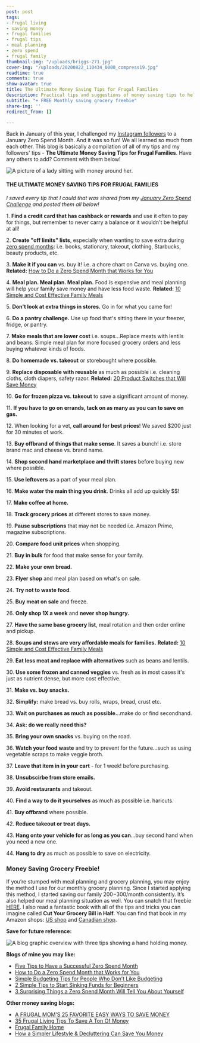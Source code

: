 ```yaml
---
post: post
tags:
- frugal living
- saving money
- frugal families
- frugal tips
- meal planning
- zero spend
- frugal family
thumbnail-img: "/uploads/briggs-271.jpg"
cover-img: "/uploads/20200822_110434_0000_compress19.jpg"
readtime: true
comments: true
show-avatar: true
title: The Ultimate Money Saving Tips for Frugal Families
description: Practical tips and suggestions of money saving tips to help families
subtitle: "+ FREE Monthly saving grocery freebie"
share-img: ''
redirect_from: []

---
```

Back in January of this year, I challenged my [Instagram followers](www.instagram.com/simplehomemom) to a January Zero Spend Month. And it was so fun! We all learned so much from each other. This blog is basically a compilation of all of my tips and my followers' tips - **The Ultimate Money Saving Tips for Frugal Families**. Have any others to add? Comment with them below!

![A picture of a lady sitting with money around her.](/uploads/the-ultimate-saving-money-tips-shm.jpg "The ultimate money saving tips for frugal families SHM")

#### **THE ULTIMATE MONEY SAVING TIPS FOR FRUGAL FAMILIES**

_I saved every tip that I could that was shared from my_ [_January Zero Spend Challenge_](https://www.simplehomemom.com/how-to-do-a-zero-spend-month-that-works-for-you/) _and posted them all below!_

1\. **Find a credit card that has cashback or rewards** and use it often to pay for things, but remember to never carry a balance or it wouldn't be helpful at all!

2\. **Create "off limits" lists**, especially when wanting to save extra during [zero spend months](https://www.simplehomemom.com/3-surprising-things-a-zero-spend-month-will-tell-you-about-yourself/): i.e. books, stationary, takeout, clothing, Starbucks, beauty products, etc.

3\. **Make it if you can** vs. buy it! i.e. a chore chart on Canva vs. buying one. **Related:** [How to Do a Zero Spend Month that Works for You](https://www.simplehomemom.com/how-to-do-a-zero-spend-month-that-works-for-you/)

4\. **Meal plan. Meal plan. Meal plan.** Food is expensive and meal planning will help your family save money and have less food waste. **Related:** [10 Simple and Cost Effective Family Meals](https://www.simplehomemom.com/10-simple-and-cost-effective-family-meals/)

5\. **Don't look at extra things in stores.** Go in for what you came for!

6\. **Do a pantry challenge.** Use up food that's sitting there in your freezer, fridge, or pantry.

7\. **Make meals that are lower cost** i.e. soups...Replace meats with lentils and beans. Simple meal plan for more focused grocery orders and less buying whatever kinds of foods.

8\. **Do homemade** **vs. takeout** or storebought where possible.

9\. **Replace disposable with reusable** as much as possible i.e. cleaning cloths, cloth diapers, safety razor. **Related:** [20 Product Switches that Will Save Money](https://www.simplehomemom.com/20-product-switches-that-will-save-money/)

10\. **Go for frozen pizza vs. takeout** to save a significant amount of money.

11\. **If you have to go on errands, tack on as many as you can to save on gas.**

12\. When looking for a vet, **call around for best prices**! We saved $200 just for 30 minutes of work.

13\. **Buy offbrand of things that make sense**. It saves a bunch! i.e. store brand mac and cheese vs. brand name.

14\. **Shop second hand marketplace and thrift stores** before buying new where possible.

15\. **Use leftovers** as a part of your meal plan.

16\. **Make water the main thing you drink**. Drinks all add up quickly $$!

17\. **Make coffee at home.**

18\. **Track grocery prices** at different stores to save money.

19\. **Pause subscriptions** that may not be needed i.e. Amazon Prime, magazine subscriptions.

20\. **Compare food unit prices** when shopping.

21\. **Buy in bulk** for food that make sense for your family.

22\. **Make your own bread.**

23\. **Flyer shop** and meal plan based on what's on sale.

24\. **Try not to waste food**.

25\. **Buy meat on sale** and freeze.

26\. **Only shop 1X a week** and **never shop hungry.**

27\. **Have the same base grocery list**, meal rotation and then order online and pickup.

28\. **Soups and stews are very affordable meals for families.** **Related:** [10 Simple and Cost Effective Family Meals](https://www.simplehomemom.com/10-simple-and-cost-effective-family-meals/)

29\. **Eat less meat and replace with alternatives** such as beans and lentils.

30\. **Use some frozen and canned veggies** vs. fresh as in most cases it's just as nutrient dense, but more cost effective.

31\. **Make vs. buy snacks.**

32\. **Simplify:** make bread vs. buy rolls, wraps, bread, crust etc.

33\. **Wait on purchases as much as possible.**..make do or find secondhand.

34\. **Ask: do we really need this?**

35\. **Bring your own snacks** vs. buying on the road.

36\. **Watch your food waste** and try to prevent for the future...such as using vegetable scraps to make veggie broth.

37\. **Leave that item in in your cart** - for 1 week! before purchasing.

38\. **Unsubscirbe from store emails.**

39\. **Avoid restaurants** and takeout.

40\. **Find a way to do it yourselves** as much as possible i.e. haricuts.

41\. **Buy offbrand** where possible.

42\. **Reduce takeout or treat days.**

43\. **Hang onto your vehicle for as long as you can**...buy second hand when you need a new one.

44\. **Hang to dry** as much as possible to save on electricity.

### Money Saving Grocery Freebie!

If you’re stumped with meal planning and grocery planning, you may enjoy the method I use for our monthly grocery planning. Since I started applying this method, I started saving our family $200-$300/month consistently. It’s also helped our meal planning situation as well. You can snatch that freebie [HERE](https://mailchi.mp/82b428a1e609/our-grocery-planning-method ). I also read a fantastic book with all of the tips and tricks you can imagine called **Cut Your Grocery Bill in Half.** You can find that book in my Amazon shops: [US shop](www.amazon.com/shop/simplehomemom)  and [Canadian shop](www.amazon.ca/shop/simplehomemom).

**Save for future reference:**

![A blog graphic overview with three tips showing a hand holding money.](/uploads/www-simplehomemom-com.jpg "The Ultimate Money Saving Tips for Frugal Families 2")

**Blogs of mine you may like:**

* [Five Tips to Have a Successful Zero Spend Month](https://www.simplehomemom.com/five-tips-to-have-a-successful-zero-spend-month/)
* [How to Do a Zero Spend Month that Works for You](https://www.simplehomemom.com/how-to-do-a-zero-spend-month-that-works-for-you/)
* [Simple Budgeting Tips for People Who Don’t Like Budgeting](https://www.simplehomemom.com/simple-budgeting-tips-for-people-who-don-t-like-budgeting/)
* [2 Simple Tips to Start Sinking Funds for Beginners](https://www.simplehomemom.com/2-simple-tips-to-start-sinking-funds-for-beginners/)
* [3 Surprising Things a Zero Spend Month Will Tell You About Yourself](https://www.simplehomemom.com/3-surprising-things-a-zero-spend-month-will-tell-you-about-yourself/)

**Other money saving blogs:**

* [A FRUGAL MOM’S 25 FAVORITE EASY WAYS TO SAVE MONEY](https://www.thriftyfrugalmom.com/easy-ways-to-save-money/)
* [35 Frugal Living Tips To Save A Ton Of Money](https://www.clevergirlfinance.com/blog/frugal-living/)
* [Frugal Family Home](https://frugalfamilyhome.com/save-money)
* [How a Simpler Lifestyle & Decluttering Can Save You Money](https://simplelionheartlife.com/simpler-lifestyle/)
